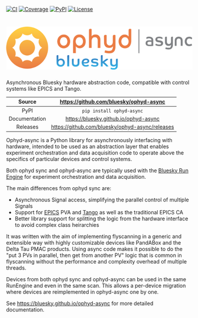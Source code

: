 [![CI](https://github.com/bluesky/ophyd-async/actions/workflows/ci.yml/badge.svg)](https://github.com/bluesky/ophyd-async/actions/workflows/ci.yml)
[![Coverage](https://codecov.io/gh/bluesky/ophyd-async/branch/main/graph/badge.svg)](https://codecov.io/gh/bluesky/ophyd-async)
[![PyPI](https://img.shields.io/pypi/v/ophyd-async.svg)](https://pypi.org/project/ophyd-async)
[![License](https://img.shields.io/badge/License-BSD_3--Clause-blue.svg)](https://choosealicense.com/licenses/bsd-3-clause)

# ![ophyd-async](https://raw.githubusercontent.com/bluesky/ophyd-async/main/docs/images/ophyd-async-logo.svg)

Asynchronous Bluesky hardware abstraction code, compatible with control systems like EPICS and Tango.

|    Source     |     <https://github.com/bluesky/ophyd-async>      |
| :-----------: | :-----------------------------------------------: |
|     PyPI      |             `pip install ophyd-async`             |
| Documentation |      <https://bluesky.github.io/ophyd-async>      |
|   Releases    | <https://github.com/bluesky/ophyd-async/releases> |

Ophyd-async is a Python library for asynchronously interfacing with hardware, intended to be used as an abstraction layer that enables experiment orchestration and data acquisition code to operate above the specifics of particular devices and control systems.

Both ophyd sync and ophyd-async are typically used with the [Bluesky Run Engine][] for experiment orchestration and data acquisition.

The main differences from ophyd sync are:

- Asynchronous Signal access, simplifying the parallel control of multiple Signals
- Support for [EPICS][] PVA and [Tango][] as well as the traditional EPICS CA
- Better library support for splitting the logic from the hardware interface to avoid complex class heirarchies

It was written with the aim of implementing flyscanning in a generic and extensible way with highly customizable devices like PandABox and the Delta Tau PMAC products. Using async code makes it possible to do the "put 3 PVs in parallel, then get from another PV" logic that is common in flyscanning without the performance and complexity overhead of multiple threads.

Devices from both ophyd sync and ophyd-async can be used in the same RunEngine and even in the same scan. This allows a per-device migration where devices are reimplemented in ophyd-async one by one.

[Bluesky Run Engine]: http://blueskyproject.io/bluesky
[EPICS]: http://www.aps.anl.gov/epics/
[Tango]: https://www.tango-controls.org/

<!-- README only content. Anything below this line won't be included in index.md -->

See https://bluesky.github.io/ophyd-async for more detailed documentation.
